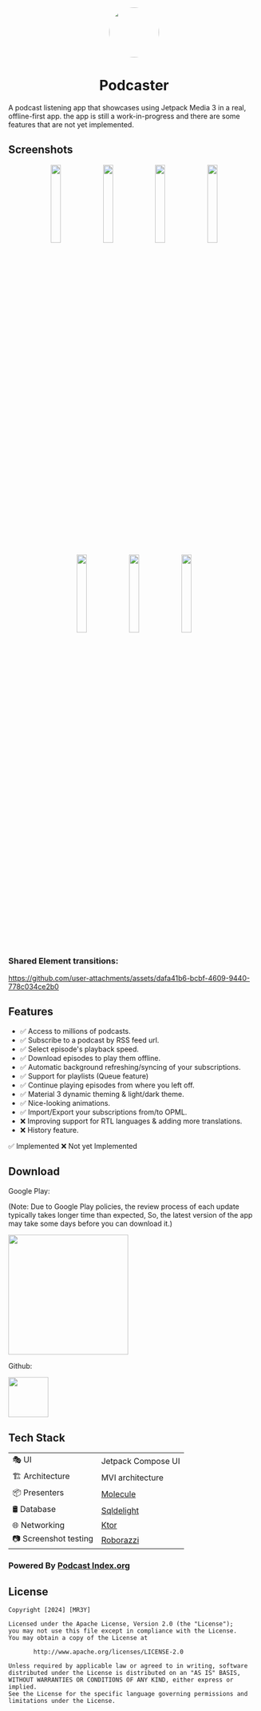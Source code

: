 <div align="center">
  <img style="border-radius: 50%" src="https://github.com/mr3y-the-programmer/Podcaster/assets/26522145/6d9a6bd5-3056-4cf7-bd23-6519354a72d4" width="100px">
  <h1>Podcaster</h1>
</div>

A podcast listening app that showcases using Jetpack Media 3 in a real, offline-first app.
the app is still a work-in-progress and there are some features that are not yet implemented.

## Screenshots
<p align="center">
  <img src="https://github.com/mr3y-the-programmer/Podcaster/assets/26522145/0ece5346-f572-4c9e-a8ec-bc87a6b608a1" width="20%" />
  <img src="https://github.com/mr3y-the-programmer/Podcaster/assets/26522145/9a73ad83-c9f4-4ef5-a167-45df071a9fea" width="20%" />
  <img src="https://github.com/mr3y-the-programmer/Podcaster/assets/26522145/a3705145-d61d-4071-929b-ef33009b8a93" width="20%" />
  <img src="https://github.com/mr3y-the-programmer/Podcaster/assets/26522145/6ab62293-0ae7-49b2-995e-c06e83fcd94e" width="20%" />
  <img src="https://github.com/mr3y-the-programmer/Podcaster/assets/26522145/cd68c175-224f-4383-9499-f4b252e747bb" width="20%" />
  <img src="https://github.com/mr3y-the-programmer/Podcaster/assets/26522145/7df5effd-04ff-44a7-a104-55b86c217f41" width="20%" />
  <img src="https://github.com/mr3y-the-programmer/Podcaster/assets/26522145/ac65fd2f-81c7-4234-a8b5-9f479a9d082d" width="20%" />
</p>

### Shared Element transitions:
https://github.com/user-attachments/assets/dafa41b6-bcbf-4609-9440-778c034ce2b0

## Features
- ✅ Access to millions of podcasts.
- ✅ Subscribe to a podcast by RSS feed url.
- ✅ Select episode's playback speed.
- ✅ Download episodes to play them offline.
- ✅ Automatic background refreshing/syncing of your subscriptions.
- ✅ Support for playlists (Queue feature)
- ✅ Continue playing episodes from where you left off.
- ✅ Material 3 dynamic theming & light/dark theme.
- ✅ Nice-looking animations.
- ✅ Import/Export your subscriptions from/to OPML.
- ❌ Improving support for RTL languages & adding more translations.
- ❌ History feature.


✅ Implemented     ❌ Not yet Implemented

## Download
Google Play: 

(Note: Due to Google Play policies, the review process of each update typically takes longer time than expected, So, the latest version of the app may take some days before you can download it.) 

<a href="https://play.google.com/store/apps/details?id=com.mr3y.podcaster" target="_blank">
<img src="https://play.google.com/intl/en_gb/badges/static/images/badges/en_badge_web_generic.png" width=240 />
</a>

Github:
    
<a href="https://github.com/mr3y-the-programmer/Podcaster/releases/latest"><img src="https://raw.githubusercontent.com/andOTP/andOTP/master/assets/badges/get-it-on-github.png" height="80"></a>

## Tech Stack
|                 |                                                |
|-----------------|------------------------------------------------|
| 🎭 UI           | Jetpack Compose UI                             |
| 🏗️ Architecture | MVI architecture                               |
| 📦 Presenters   | [Molecule](https://github.com/cashapp/molecule)                                   |
| 🛢 Database     | [Sqldelight](https://github.com/cashapp/sqldelight) |
| 🌐 Networking   | [Ktor](https://github.com/ktorio/ktor) |
| 📷 Screenshot testing | [Roborazzi](https://github.com/takahirom/roborazzi) |

### Powered By [Podcast Index.org](https://podcastindex.org/)

## License
```
Copyright [2024] [MR3Y]

Licensed under the Apache License, Version 2.0 (the "License");
you may not use this file except in compliance with the License.
You may obtain a copy of the License at

       http://www.apache.org/licenses/LICENSE-2.0

Unless required by applicable law or agreed to in writing, software
distributed under the License is distributed on an "AS IS" BASIS,
WITHOUT WARRANTIES OR CONDITIONS OF ANY KIND, either express or implied.
See the License for the specific language governing permissions and
limitations under the License.
```
